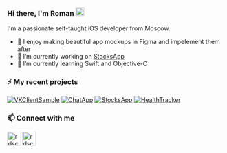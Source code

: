 ### Hi there, I'm Roman <img src="https://media.giphy.com/media/hvRJCLFzcasrR4ia7z/giphy.gif" width="20px">

I'm a passionate self-taught iOS developer from Moscow. 

- 👀 I enjoy making beautiful app mockups in Figma and impelement them after
- 🔭 I’m currently working on [StocksApp](https://github.com/rdscoo1/StocksApp)
- 🌱 I’m currently learning Swift and Objective-C


### ⚡ My recent projects

[![VKClientSample](https://github-readme-stats.vercel.app/api/pin/?username=rdscoo1&repo=VKClientSample&show_icons=true&bg_color=00000000&text_color=8B949E)](https://github.com/rdscoo1/VKClientSample)
[![ChatApp](https://github-readme-stats.vercel.app/api/pin/?username=rdscoo1&repo=ChatApp&show_icons=true&bg_color=00000000&text_color=8B949E)](https://github.com/rdscoo1/ChatApp)
[![StocksApp](https://github-readme-stats.vercel.app/api/pin/?username=rdscoo1&repo=StocksApp&show_icons=true&bg_color=00000000&text_color=8B949E)](https://github.com/rdscoo1/StocksApp)
[![HealthTracker](https://github-readme-stats.vercel.app/api/pin/?username=rdscoo1&repo=HealthTracker&show_icons=true&bg_color=00000000&text_color=8B949E)](https://github.com/rdscoo1/HealthTracker)


### 📫 Connect with me 

[<img align="left" alt="rdscoo1 | Telegram" width="32px" src="https://img.icons8.com/color/100/000000/telegram-app--v1.png" />][telegram]
[<img align="left" alt="rdscoo1 | Email" width="32px" src="https://img.icons8.com/fluent/50/000000/email.png" />](mailto:romakhodukin@gmail.com)

[telegram]: https://t.me/rdscoo1
